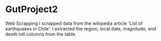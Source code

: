 # GutProject2
 Web Scrapping
I scrapped data from the wikipedia article 'List of earthquakes in Chile'. I extracted the region, local date, magnitude, and death toll columns from the table.
